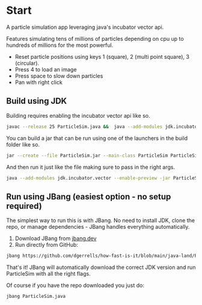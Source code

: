 # Start

A particle simulation app leveraging java's incubator vector api. 

Features simulating tens of millions of particles depending on cpu up to hundreds of millions for the most powerful.

* Reset particle positions using keys 1 (square), 2 (multi point square), 3 (circular).
* Press 4 to load an image 
* Press space to slow down particles
* Pan with right click

## Build using JDK

Building requires enabling the incubator vector api like so.

```sh
javac --release 25 ParticleSim.java &&  java --add-modules jdk.incubator.vector --enable-preview ParticleSim  
```

You can build a jar that can be run using one of the launchers in the build folder like so.

```sh
jar --create --file ParticleSim.jar --main-class ParticleSim ParticleSim.class
```

And then run it just like the file making sure to pass in the right args. 

```sh
java --add-modules jdk.incubator.vector --enable-preview -jar ParticleSim.jar
```

## Run using JBang (easiest option - no setup required)

The simplest way to run this is with JBang. No need to install JDK, clone the repo, or manage dependencies - JBang handles everything automatically.

1. Download JBang from [jbang.dev](https://www.jbang.dev/download/)
2. Run directly from GitHub:

```sh
jbang https://github.com/dgerrells/how-fast-is-it/blob/main/java-land/ParticleSim.java
```

That's it! JBang will automatically download the correct JDK version and run ParticleSim with all the right flags.

Of course if you have the repo downloaded you just do:

```
jbang ParticleSim.java
```

